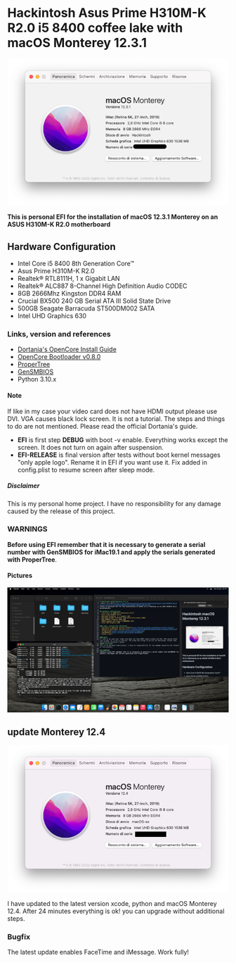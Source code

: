 # Hackintosh Asus Prime H310M-K R2.0 i5 8400 coffee lake with macOS Monterey 12.3.1
![About This Mac](https://raw.githubusercontent.com/aicsx/Hackintosh-Asus-Prime-H310M-K-R2.0/main/screenshot/Schermata%202022-04-22%20alle%2015.38.54.png)

**This is personal EFI for the installation of macOS 12.3.1 Monterey on an ASUS H310M-K R2.0 motherboard**

## Hardware Configuration
- Intel Core i5 8400 8th Generation Core™
- Asus Prime H310M-K R2.0
- Realtek® RTL8111H, 1 x Gigabit LAN
- Realtek® ALC887 8-Channel High Definition Audio CODEC 
- 8GB 2666Mhz Kingston DDR4 RAM
- Crucial BX500 240 GB Serial ATA III Solid State Drive
- 500GB Seagate Barracuda ST500DM002 SATA 
- Intel UHD Graphics 630

### Links, version and references
- [Dortania's OpenCore Install Guide](https://dortania.github.io/OpenCore-Install-Guide/)
- [OpenCore Bootloader v0.8.0](https://github.com/acidanthera/OpenCorePkg/releases/tag/0.8.0)
- [ProperTree](https://github.com/corpnewt/ProperTree)
- [GenSMBIOS](https://github.com/corpnewt/GenSMBIOS)
- Python 3.10.x

#### Note
If like in my case your video card does not have HDMI output please use DVI. VGA causes black lock screen. It is not a tutorial. The steps and things to do are not mentioned. Please read the official Dortania's guide.
- **EFI** is first step **DEBUG** with boot -v enable. Everything works except the screen. It does not turn on again after suspension. 
- **EFI-RELEASE** is final version after tests without boot kernel messages "only apple logo". Rename it in EFI if you want use it. Fix added in config.plist to resume screen after sleep mode.    
##### Disclaimer
This is my personal home project. I have no responsibility for any damage caused by the release of this project. 
### WARNINGS
**Before using EFI remember that it is necessary to generate a serial number with GenSMBIOS for iMac19.1 and apply the serials generated with ProperTree**.
#### Pictures
![Screenshot](https://raw.githubusercontent.com/aicsx/Hackintosh-Asus-Prime-H310M-K-R2.0/main/screenshot/Schermata%202022-04-22%20alle%2022.10.01.png)

## update Monterey 12.4
![Update](https://raw.githubusercontent.com/aicsx/Hackintosh-Asus-Prime-H310M-K-R2.0/main/screenshot/Update.png)

I have updated to the latest version xcode, python and macOS Monterey 12.4. After 24 minutes everything is ok! you can upgrade without additional steps.
### Bugfix 
The latest update enables FaceTime and iMessage. Work fully!
